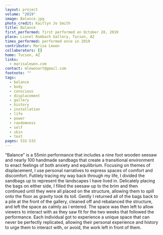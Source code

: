 ```yaml
---
layout: project
volume: "2019"
image: Balance.jpg
photo_credit: Kaitlyn Jo Smith
title: Balance
first_performed: first performed on October 28, 2019
place: Lionel Rombach Gallery, Tucson, AZ
times_performed: performed once in 2019
contributor: Marisa Lewon
collaborators: []
home: Tucson, AZ
links:
  - marisalewon.com
contact: mlewonart@gmail.com
footnote: ""
tags:
  - balance
  - body
  - conscious
  - displacement
  - gallery
  - history
  - installation
  - life
  - power
  - randomness
  - self
  - skin
  - text
pages: 532-533
---
```


“Balance” is a 55min performance that includes a nine foot wooden seesaw and nearly 100 handmade sandbags that create a transitional environment to enact feelings of both anxiety and equilibrium. Focusing on themes of displacement, I use personal narratives to express spaces of comfort and discomfort. Futilely tracing my way back through my life, I divided the sandbags up to represent the landscapes I have lived in. Delicately placing the bags on either side, I filled the seesaw up to the brim and then continued until they were all placed on the structure, allowing them to spill onto the floor as gravity took its toll. Gently I returned all of the bags back to a pile at the front of the gallery, cleaned off and rebalanced the structure, and left the space as calmly as I entered. The space was then left to allow viewers to interact with as they saw fit for the two weeks that followed the performance. Each individual got to experience a unique space that can never be perfectly replicated, allowing their personal experience and history to urge them to interact with, or avoid, the work left in front of them.
